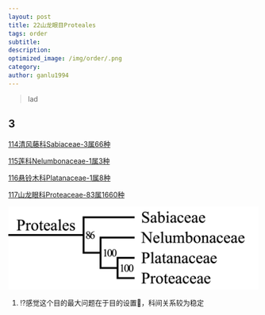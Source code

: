 ```yaml
---
layout: post
title: 22山龙眼目Proteales
tags: order    
subtitle: 
description: 
optimized_image: /img/order/.png
category: 
author: ganlu1994  
---
```


> lad

## 3

[114清风藤科Sabiaceae-3属66种](https://ganlu1994.github.io/114清风藤科Sabiaceae/)

[115莲科Nelumbonaceae-1属3种](https://ganlu1994.github.io/115莲科Nelumbonaceae/)

[116悬铃木科Platanaceae-1属8种](https://ganlu1994.github.io/116悬铃木科Platanaceae/)

[117山龙眼科Proteaceae-83属1660种](https://ganlu1994.github.io/117山龙眼科Proteaceae/)

![](/img/phylo/64-22山龙眼目.png)

1. ⁉️感觉这个目的最大问题在于目的设置🤔，科间关系较为稳定